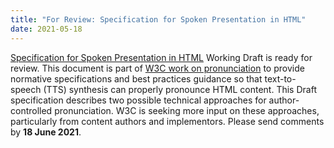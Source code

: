 ```yaml
---
title: "For Review: Specification for Spoken Presentation in HTML"
date: 2021-05-18
---
```


<p><a href="https://www.w3.org/TR/2021/WD-spoken-html-20210518/">Specification for Spoken Presentation in HTML</a> Working Draft is ready for review. This document is part of <a href="https://www.w3.org/WAI/pronunciation/">W3C work on pronunciation</a> to provide normative specifications and best practices guidance so that   text-to-speech (TTS) synthesis can properly pronounce HTML content. This Draft specification describes two possible   technical approaches for author-controlled pronunciation. W3C is    seeking more input on these approaches, particularly from content   authors and implementors. Please send comments by <strong>18 June 2021</strong>.</p>

